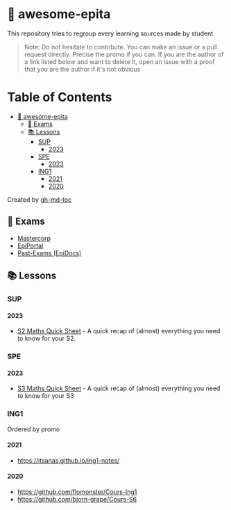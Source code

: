 # 🌟 awesome-epita

This repository tries to regroup every learning sources made by student

> Note: Do not hesitate to contribute. You can make an issue or a pull request directly. Precise the promo if you can.
> If you are the author of a link listed below and want to delete it, open an issue with a proof that you are the author if it's not obvious

Table of Contents
=================

   * [<g-emoji class="g-emoji" alias="star2" fallback-src="https://github.githubassets.com/images/icons/emoji/unicode/1f31f.png">🌟</g-emoji> awesome-epita](#-awesome-epita)
      * [<g-emoji class="g-emoji" alias="rotating_light" fallback-src="https://github.githubassets.com/images/icons/emoji/unicode/1f6a8.png">🚨</g-emoji> Exams](#-exams)
      * [<g-emoji class="g-emoji" alias="books" fallback-src="https://github.githubassets.com/images/icons/emoji/unicode/1f4da.png">📚</g-emoji> Lessons](#-lessons)
         * [SUP](#sup)
            * [2023](#2023)
         * [SPE](#spe)
            * [2023](#2023-1)
         * [ING1](#ing1)
            * [2021](#2021)
            * [2020](#2020)

Created by [gh-md-toc](https://github.com/ekalinin/github-markdown-toc)

## 🚨 Exams

- [Mastercorp](http://mastercorp.epita.eu)
- [EpiPortal](https://epiportal.com)
- [Past-Exams (EpiDocs)](https://past-exams.epidocs.eu)

## 📚 Lessons

### SUP

#### 2023

- [S2 Maths Quick Sheet](https://kb.zoroark.guru/mS2QS) - A quick recap of (almost) everything you need to know for your S2.

### SPE

#### 2023

- [S3 Maths Quick Sheet](https://kb.zoroark.guru/mS3QS) - A quick recap of (almost) everything you need to know for your S3

### ING1

Ordered by promo

#### 2021

- https://itsanas.github.io/ing1-notes/

#### 2020

- https://github.com/flomonster/Cours-Ing1
- https://github.com/bjorn-grape/Cours-S6
